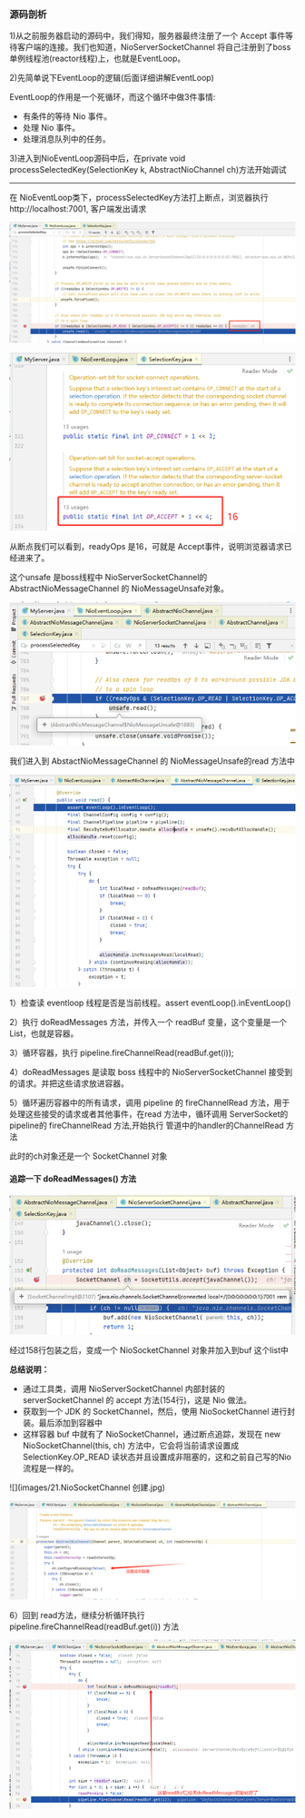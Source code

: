 ### 源码剖析

1)从之前服务器启动的源码中，我们得知，服务器最终注册了一个 Accept 事件等待客户端的连接。我们也知道，NioServerSocketChannel 将自己注册到了boss单例线程池(reactor线程)上，也就是EventLoop。

2)先简单说下EventLoop的逻辑(后面详细讲解EventLoop)

EventLoop的作用是一个死循环，而这个循环中做3件事情:

- 有条件的等待 Nio 事件。
- 处理 Nio 事件。
- 处理消息队列中的任务。

3)进入到NioEventLoop源码中后，在private void processSelectedKey(SelectionKey k, AbstractNioChannel ch)方法开始调试

---

在 NioEventLoop类下，processSelectedKey方法打上断点，浏览器执行 http://localhost:7001, 客户端发出请求

![](images/16.processSelectedKey方法.jpg)

![](images/17.OP_ACCEPT.jpg)

从断点我们可以看到，readyOps 是16，可就是 Accept事件，说明浏览器请求已经进来了。

这个unsafe 是boss线程中 NioServerSocketChannel的AbstractNioMessageChannel 的 NioMessageUnsafe对象。

![](images/19.unsafe类.jpg)

我们进入到 AbstactNioMessageChannel 的 NioMessageUnsafe的read 方法中

![](images/18.unsafe.read().jpg)

1）检查读 eventloop 线程是否是当前线程。assert eventLoop().inEventLoop()

2）执行 doReadMessages 方法，并传入一个 readBuf 变量，这个变量是一个 List，也就是容器。

3）循环容器，执行 pipeline.fireChannelRead(readBuf.get(i));

4）doReadMessages 是读取 boss 线程中的 NioServerSocketChannel 接受到的请求。并把这些请求放进容器。

5）循环遍历容器中的所有请求，调用 pipeline 的 fireChannelRead 方法，用于处理这些接受的请求或者其他事件，在read 方法中，循环调用 ServerSocket的 pipeline的 fireChannelRead 方法,开始执行 管道中的handler的ChannelRead 方法

此时的ch对象还是一个 SocketChannel 对象

#### 追踪一下 doReadMessages() 方法

![](images/20.ch对象.jpg)

经过158行包装之后，变成一个 NioSocketChannel 对象并加入到buf 这个list中

**总结说明：**

- 通过工具类，调用 NioServerSocketChannel 内部封装的 serverSocketChannel 的 accept 方法(154行)，这是 Nio 做法。
- 获取到一个 JDK 的 SocketChannel，然后，使用 NioSocketChannel 进行封装。最后添加到容器中
- 这样容器 buf 中就有了 NioSocketChannel，通过断点追踪，发现在 new NioSocketChannel(this, ch) 方法中，它会将当前请求设置成 SelectionKey.OP_READ 读状态并且设置成非阻塞的，这和之前自己写的Nio流程是一样的。

![](images/21.NioSocketChannel 创建.jpg)

![](images/22.Nio设置成非阻塞.jpg)

6）回到 read方法，继续分析循环执行 pipeline.fireChannelRead(readBuf.get(i)) 方法

![](images/23.pipeline.fireChannelRead().jpg)











